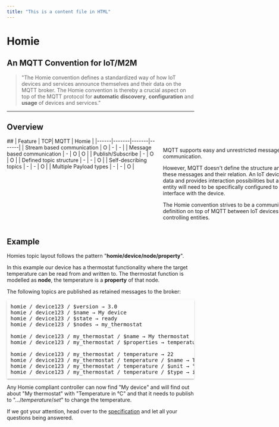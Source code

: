 ```yaml
---
title: "This is a content file in HTML"
---
```

# Homie
## An MQTT Convention for IoT/M2M

> "The Homie convention defines a standardized way of how IoT devices and services announce themselves and their data on the MQTT broker. The Homie convention is thereby a crucial aspect on top of the MQTT protocol for <b>automatic discovery</b>, <b>configuration</b> and <b>usage</b> of devices and services."

<hr>

## Overview

  <div style="display:flex;justify-content:space-between;"><div style="min-width:400px;padding-right:10px">
## 
| Feature | TCP| MQTT | Homie |
|------|-------|-------|-------|
| Stream based communication   |   O    |   -    |   -    |
| Message based communication   |   -    |   O    |   O    |
| Publish/Subscribe   |   -    |   O    |   O    |
| Defined topic structure   |   -    |   -    |   O    |
| Self-describing topics   |   -    |   -    |   O    |
| Multiple Payload types  |   -    |   -    |   O    |

   </div>
   <div style="min-width:400px;padding-left:10px;padding-top:10px">
<p>MQTT supports easy and unrestricted message-based communication.</p><p>However, MQTT doesn't define the structure and content of these messages and their relation. An IoT device publishes data and provides interaction possibilities but a controlling entity will need to be specifically configured to be able to interface with the device.</p>
<p>The Homie convention strives to be a communication definition on top of MQTT between IoT devices and controlling entities.
</p>
   </div>
</div>

## Example

Homies topic layout follows the pattern "**homie/device/node/property**".

In this example our device has a thermostat functionality where the target
temperature can be read from and written to. The thermostat function
is modelled as **node**, the temperature is a **property** of that node.

The following topics are published as retained messages to the broker:

<pre style="box-shadow: 0 2px 2px 0 rgba(0, 0, 0, 0.14), 0 1px 5px 0 rgba(0, 0, 0, 0.12), 0 3px 1px -2px rgba(0, 0, 0, 0.2);padding:10px;">
homie / device123 / $version → 3.0
homie / device123 / $name → My device
homie / device123 / $state → ready
homie / device123 / $nodes → my_thermostat

homie / device123 / my_thermostat / $name → My thermostat
homie / device123 / my_thermostat / $properties → temperature

homie / device123 / my_thermostat / temperature → 22 
homie / device123 / my_thermostat / temperature / $name → Temperature
homie / device123 / my_thermostat / temperature / $unit → °C
homie / device123 / my_thermostat / temperature / $type → integer
</pre>

Any Homie compliant controller can now find "My device" and will find out
about "My thermostat" with "Temperature in °C" and that it needs to publish
to ".../*temperature*/*set*" to change the temperature.

If we got your attention, head over to the <a href="/specification/">specification</a>
and let all your questions being answered.